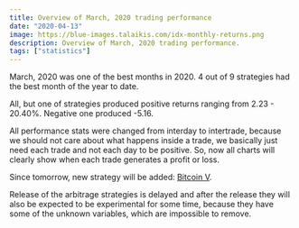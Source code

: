 ```yaml
---
title: Overview of March, 2020 trading performance
date: "2020-04-13"
image: https://blue-images.talaikis.com/idx-monthly-returns.png
description: Overview of March, 2020 trading performance.
tags: ["statistics"]
---
```


March, 2020 was one of the best months in 2020. 4 out of 9 strategies had the best month of the year to date.

All, but one of strategies produced positive returns ranging from 2.23 - 20.40%. Negative one produced -5.16.

All performance stats were changed from interday to intertrade, because we should not care about what happens inside a trade, we basically just need each trade and not each day to be positive. So, now all charts will clearly show when each trade generates a profit or loss.

Since tomorrow, new strategy will be added: [Bitcoin V](/bitcoin-v-trading-strategy).

Release of the arbitrage strategies is delayed and after the release they will also be expected to be experimental for some time, because they have some of the unknown variables, which are impossible to remove.
